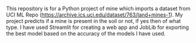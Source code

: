 This repository is for a Python project of mine which imports a dataset from UCI ML Repo (https://archive.ics.uci.edu/dataset/763/land+mines-1).
My project predicts if a mine is present in the soil or not, if yes then of what type.
I have used Streamlit for creating a web app and JobLib for exporting the best model based on the accuracy of the models I have used.
